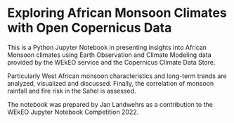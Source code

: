 # Exploring African Monsoon Climates with Open Copernicus Data

This is a Python Jupyter Notebook in presenting insights into African Monsoon climates using Earth Observation and Climate Modeling data provided by the WEkEO service and the Copernicus Climate Data Store. 

Particularly West African monsoon characteristics and long-term trends are analyzed, visualized and discussed. Finally, the correlation of monsoon rainfall and fire risk in the Sahel is assessed.

The notebook was prepared by Jan Landwehrs as a contribution to the WEkEO Jupyter Notebook Competition 2022.
